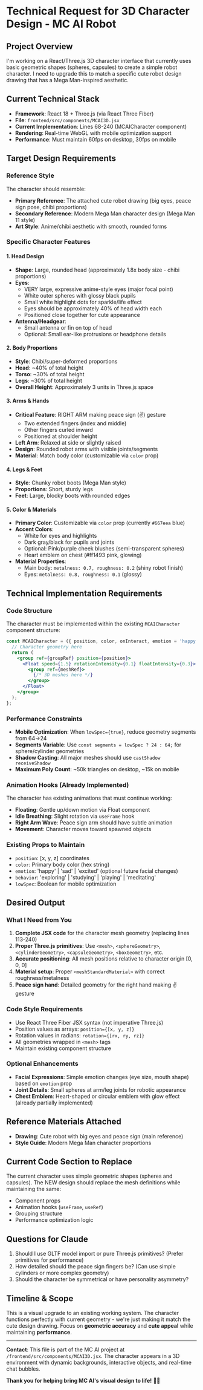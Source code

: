 # Technical Request for 3D Character Design - MC AI Robot

## Project Overview
I'm working on a React/Three.js 3D character interface that currently uses basic geometric shapes (spheres, capsules) to create a simple robot character. I need to upgrade this to match a specific cute robot design drawing that has a Mega Man-inspired aesthetic.

## Current Technical Stack
- **Framework**: React 18 + Three.js (via React Three Fiber)
- **File**: `frontend/src/components/MCAI3D.jsx`
- **Current Implementation**: Lines 68-240 (MCAICharacter component)
- **Rendering**: Real-time WebGL with mobile optimization support
- **Performance**: Must maintain 60fps on desktop, 30fps on mobile

## Target Design Requirements

### Reference Style
The character should resemble:
- **Primary Reference**: The attached cute robot drawing (big eyes, peace sign pose, chibi proportions)
- **Secondary Reference**: Modern Mega Man character design (Mega Man 11 style)
- **Art Style**: Anime/chibi aesthetic with smooth, rounded forms

### Specific Character Features

#### 1. **Head Design**
- **Shape**: Large, rounded head (approximately 1.8x body size - chibi proportions)
- **Eyes**: 
  - VERY large, expressive anime-style eyes (major focal point)
  - White outer spheres with glossy black pupils
  - Small white highlight dots for sparkle/life effect
  - Eyes should be approximately 40% of head width each
  - Positioned close together for cute appearance
- **Antenna/Headgear**: 
  - Small antenna or fin on top of head
  - Optional: Small ear-like protrusions or headphone details

#### 2. **Body Proportions**
- **Style**: Chibi/super-deformed proportions
- **Head**: ~40% of total height
- **Torso**: ~30% of total height  
- **Legs**: ~30% of total height
- **Overall Height**: Approximately 3 units in Three.js space

#### 3. **Arms & Hands**
- **Critical Feature**: RIGHT ARM making peace sign (✌️) gesture
  - Two extended fingers (index and middle)
  - Other fingers curled inward
  - Positioned at shoulder height
- **Left Arm**: Relaxed at side or slightly raised
- **Design**: Rounded robot arms with visible joints/segments
- **Material**: Match body color (customizable via `color` prop)

#### 4. **Legs & Feet**
- **Style**: Chunky robot boots (Mega Man style)
- **Proportions**: Short, sturdy legs
- **Feet**: Large, blocky boots with rounded edges

#### 5. **Color & Materials**
- **Primary Color**: Customizable via `color` prop (currently `#667eea` blue)
- **Accent Colors**:
  - White for eyes and highlights
  - Dark gray/black for pupils and joints
  - Optional: Pink/purple cheek blushes (semi-transparent spheres)
  - Heart emblem on chest (#ff1493 pink, glowing)
- **Material Properties**:
  - Main body: `metalness: 0.7, roughness: 0.2` (shiny robot finish)
  - Eyes: `metalness: 0.8, roughness: 0.1` (glossy)

## Technical Implementation Requirements

### Code Structure
The character must be implemented within the existing `MCAICharacter` component structure:

```jsx
const MCAICharacter = ({ position, color, onInteract, emotion = 'happy', behavior = 'exploring', spawnedObjects = [], lowSpec = false }) => {
  // Character geometry here
  return (
    <group ref={groupRef} position={position}>
      <Float speed={1.5} rotationIntensity={0.1} floatIntensity={0.3}>
        <group ref={meshRef}>
          {/* 3D meshes here */}
        </group>
      </Float>
    </group>
  );
};
```

### Performance Constraints
- **Mobile Optimization**: When `lowSpec={true}`, reduce geometry segments from 64→24
- **Segments Variable**: Use `const segments = lowSpec ? 24 : 64;` for sphere/cylinder geometries
- **Shadow Casting**: All major meshes should use `castShadow receiveShadow`
- **Maximum Poly Count**: ~50k triangles on desktop, ~15k on mobile

### Animation Hooks (Already Implemented)
The character has existing animations that must continue working:
- **Floating**: Gentle up/down motion via Float component
- **Idle Breathing**: Slight rotation via `useFrame` hook
- **Right Arm Wave**: Peace sign arm should have subtle animation
- **Movement**: Character moves toward spawned objects

### Existing Props to Maintain
- `position`: [x, y, z] coordinates
- `color`: Primary body color (hex string)
- `emotion`: 'happy' | 'sad' | 'excited' (optional future facial changes)
- `behavior`: 'exploring' | 'studying' | 'playing' | 'meditating'
- `lowSpec`: Boolean for mobile optimization

## Desired Output

### What I Need from You
1. **Complete JSX code** for the character mesh geometry (replacing lines 113-240)
2. **Proper Three.js primitives**: Use `<mesh>`, `<sphereGeometry>`, `<cylinderGeometry>`, `<capsuleGeometry>`, `<boxGeometry>`, etc.
3. **Accurate positioning**: All mesh positions relative to character origin [0, 0, 0]
4. **Material setup**: Proper `<meshStandardMaterial>` with correct roughness/metalness
5. **Peace sign hand**: Detailed geometry for the right hand making ✌️ gesture

### Code Style Requirements
- Use React Three Fiber JSX syntax (not imperative Three.js)
- Position values as arrays: `position={[x, y, z]}`
- Rotation values in radians: `rotation={[rx, ry, rz]}`
- All geometries wrapped in `<mesh>` tags
- Maintain existing component structure

### Optional Enhancements
- **Facial Expressions**: Simple emotion changes (eye size, mouth shape) based on `emotion` prop
- **Joint Details**: Small spheres at arm/leg joints for robotic appearance
- **Chest Emblem**: Heart-shaped or circular emblem with glow effect (already partially implemented)

## Reference Materials Attached
- **Drawing**: Cute robot with big eyes and peace sign (main reference)
- **Style Guide**: Modern Mega Man character proportions

## Current Code Section to Replace
The current character uses simple geometric shapes (spheres and capsules). The NEW design should replace the mesh definitions while maintaining the same:
- Component props
- Animation hooks (`useFrame`, `useRef`)
- Grouping structure
- Performance optimization logic

## Questions for Claude
1. Should I use GLTF model import or pure Three.js primitives? (Prefer primitives for performance)
2. How detailed should the peace sign fingers be? (Can use simple cylinders or more complex geometry)
3. Should the character be symmetrical or have personality asymmetry?

## Timeline & Scope
This is a visual upgrade to an existing working system. The character functions perfectly with current geometry - we're just making it match the cute design drawing. Focus on **geometric accuracy** and **cute appeal** while maintaining **performance**.

---

**Contact**: This file is part of the MC AI project at `/frontend/src/components/MCAI3D.jsx`. The character appears in a 3D environment with dynamic backgrounds, interactive objects, and real-time chat bubbles.

**Thank you for helping bring MC AI's visual design to life!** 💜✨
